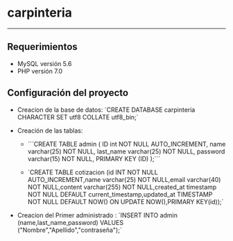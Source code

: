 # carpinteria
---

## Requerimientos

* MySQL versión 5.6
* PHP versión 7.0

## Configuración del proyecto

* Creacion de la base de datos: ´CREATE DATABASE carpinteria CHARACTER SET utf8 COLLATE utf8_bin;´

* Creación de las tablas:

  - ´´´CREATE TABLE admin (
    ID int NOT NULL AUTO_INCREMENT,
    name varchar(25) NOT NULL,
    last_name varchar(25) NOT NULL,
    password varchar(15) NOT NULL,
    PRIMARY KEY (ID)
  );´´´

  - ´CREATE TABLE cotizacion (id INT NOT NULL AUTO_INCREMENT,name varchar(25) NOT NULL,email varchar(40) NOT NULL,content varchar(255) NOT NULL,created_at timestamp NOT NULL DEFAULT current_timestamp,updated_at TIMESTAMP NOT NULL DEFAULT NOW() ON UPDATE NOW(),PRIMARY KEY(id));´

* Creacion del Primer administrado : ´INSERT INTO admin (name,last_name,password) VALUES ("Nombre","Apellido","contraseña");´
